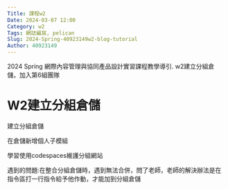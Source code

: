 ```yaml
---
Title: 課程w2
Date: 2024-03-07 12:00
Category: w2
Tags: 網誌編寫, pelican
Slug: 2024-Spring-40923149w2-blog-tutorial
Author: 40923149
---
```


2024 Spring 網際內容管理與協同產品設計實習課程教學導引.
w2建立分組倉儲，加入第6組團隊

<!-- PELICAN_END_SUMMARY -->

# W2建立分組倉儲
建立分組倉儲

在倉儲新增個人子模組

學習使用codespaces維護分組網站

遇到的問題:在整合分組倉儲時，遇到無法合併，問了老師，老師的解決辦法是在指令區打一行指令給予他作動，才能加到分組倉儲